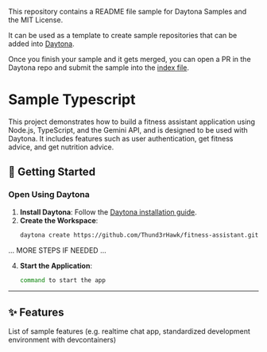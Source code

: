 This repository contains a README file sample for Daytona Samples and the MIT License.

It can be used as a template to create sample repositories that can be added into [Daytona](https://github.com/daytonaio/daytona).

Once you finish your sample and it gets merged, you can open a PR in the Daytona repo and submit the sample into the [index file](https://github.com/daytonaio/daytona/blob/main/hack/samples/index.json).

# Sample Typescript

This project demonstrates how to build a fitness assistant application using Node.js, TypeScript, and the Gemini API, and is designed to be used with Daytona. It includes features such as user authentication, get fitness advice, and get nutrition advice.


## 🚀 Getting Started  

### Open Using Daytona  

1. **Install Daytona**: Follow the [Daytona installation guide](https://www.daytona.io/docs/installation/installation/).  
2. **Create the Workspace**:  
   ```bash  
   daytona create https://github.com/Thund3rHawk/fitness-assistant.git 
   ```  

... MORE STEPS IF NEEDED ...

4. **Start the Application**:  
   ```bash  
   command to start the app
   ```  

---

## ✨ Features  

List of sample features (e.g. realtime chat app, standardized development environment with devcontainers)
